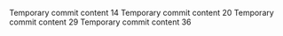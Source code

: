 Temporary commit content 14
Temporary commit content 20
Temporary commit content 29
Temporary commit content 36
